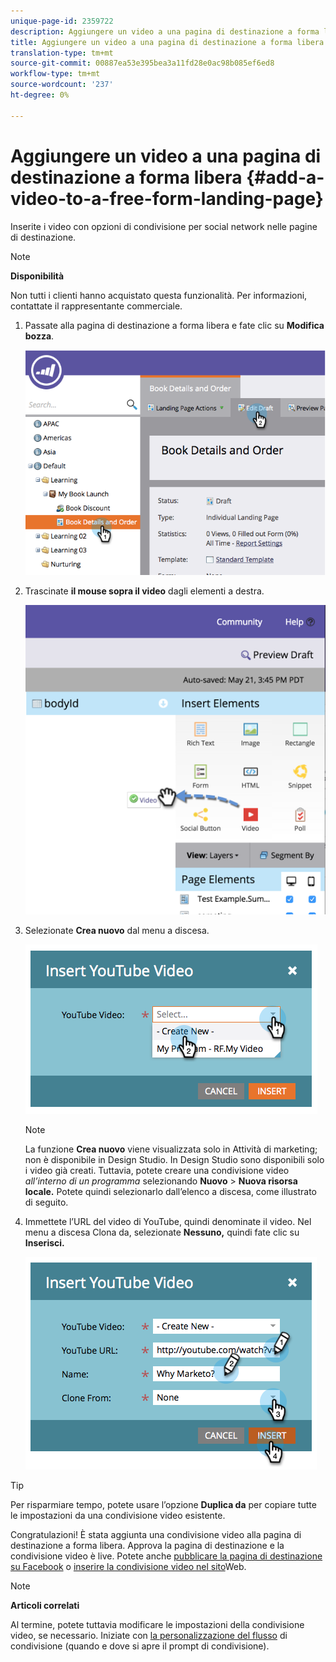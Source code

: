 ```yaml
---
unique-page-id: 2359722
description: Aggiungere un video a una pagina di destinazione a forma libera - Marketo Docs - Documentazione del prodotto
title: Aggiungere un video a una pagina di destinazione a forma libera
translation-type: tm+mt
source-git-commit: 00887ea53e395bea3a11fd28e0ac98b085ef6ed8
workflow-type: tm+mt
source-wordcount: '237'
ht-degree: 0%

---
```



# Aggiungere un video a una pagina di destinazione a forma libera {#add-a-video-to-a-free-form-landing-page}

Inserite i video con opzioni di condivisione per social network nelle pagine di destinazione.

>[!NOTE]
>
>**Disponibilità**
>
>Non tutti i clienti hanno acquistato questa funzionalità. Per informazioni, contattate il rappresentante commerciale.

1. Passate alla pagina di destinazione a forma libera e fate clic su **Modifica bozza**.

   ![](assets/image2014-9-17-11-3a28-3a51.png)

1. Trascinate **il mouse sopra il video** dagli elementi a destra.

   ![](assets/image2015-5-21-15-3a46-3a34.png)

1. Selezionate **Crea nuovo** dal menu a discesa.

   ![](assets/image2014-9-17-11-3a29-3a8.png)

   >[!NOTE]
   >
   >La funzione **Crea nuovo** viene visualizzata solo in Attività di marketing; non è disponibile in Design Studio. In Design Studio sono disponibili solo i video già creati. Tuttavia, potete creare una condivisione video *all’interno di un programma* selezionando **Nuovo** > **Nuova risorsa locale.** Potete quindi selezionarlo dall’elenco a discesa, come illustrato di seguito.

1. Immettete l’URL del video di YouTube, quindi denominate il video. Nel menu a discesa Clona da, selezionate **Nessuno,** quindi fate clic su **Inserisci.**

   ![](assets/image2014-9-17-11-3a29-3a15.png)

>[!TIP]
>
>Per risparmiare tempo, potete usare l’opzione **Duplica da** per copiare tutte le impostazioni da una condivisione video esistente.

Congratulazioni! È stata aggiunta una condivisione video alla pagina di destinazione a forma libera. Approva la pagina di destinazione e la condivisione video è live. Potete anche [pubblicare la pagina di destinazione su Facebook](../../../../product-docs/demand-generation/facebook/publish-landing-pages-to-facebook.md) o [inserire la condivisione video nel sito](../../../../product-docs/demand-generation/social/social-functions/deploy-social-on-your-website.md)Web.

>[!NOTE]
>
>**Articoli correlati**
>
>Al termine, potete tuttavia modificare le impostazioni della condivisione video, se necessario. Iniziate con [la personalizzazione del flusso](../../../../product-docs/demand-generation/social/configuring-social-actions/customize-video-share-flow.md) di condivisione (quando e dove si apre il prompt di condivisione).

